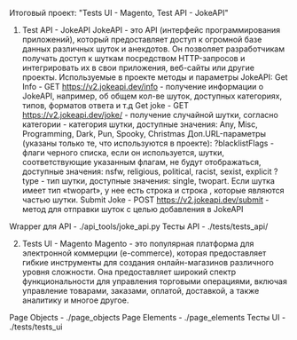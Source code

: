 Итоговый проект: "Tests UI - Magento, Test API - JokeAPI"

1. Test API - JokeAPI
JokeAPI - это API (интерфейс программирования приложений), который предоставляет доступ к огромной базе данных различных
шуток и анекдотов. Он позволяет разработчикам получать доступ к шуткам посредством HTTP-запросов и интегрировать их в 
свои приложения, веб-сайты или другие проекты.
Используемые в проекте методы и параметры JokeAPI:
    Get Info - GET https://v2.jokeapi.dev/info - получение информации о JokeAPI, например, об общем кол-ве шуток, 
                                                 доступных категориях, типов, форматов ответа и т.д
    Get joke - GET https://v2.jokeapi.dev/joke/<categories> - получение случайной шутки, согласно категории
            <categories> - категория шутки, доступные значения: Any, Misc, Programming, Dark, Pun, Spooky, Christmas
            Доп.URL-параметры (указаны только те, что используются в проекте): 
                    ?blacklistFlags - флаги черного списка, если он используется, шутки, соответствующие указанным 
                                        флагам, не будут отображаться, доступные значения: nsfw, religious, political, 
                                        racist, sexist, explicit
                    ?type - тип шутки, доступные значения: single, twopart. Если шутка имеет тип «twopart», 
                            у нее есть строка <setup> и строка <delivery>, которые являются частью шутки.
    Submit Joke - POST https://v2.jokeapi.dev/submit - метод для отправки шуток с целью добавления в JokeAPI

Wrapper для API - ./api_tools/joke_api.py
Тесты API - ./tests/tests_api/

2. Tests UI - Magento
Magento - это популярная платформа для электронной коммерции (e-commerce), которая предоставляет гибкие инструменты для 
создания онлайн-магазинов различного уровня сложности. Она предоставляет широкий спектр функциональности для 
управления торговыми операциями, включая управление товарами, заказами, оплатой, доставкой, а также аналитику 
и многое другое.

Page Objects - ./page_objects
Page Elements - ./page_elements
Тесты UI - ./tests/tests_ui